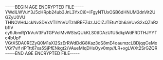 -----BEGIN AGE ENCRYPTED FILE-----
YWdlLWVuY3J5cHRpb24ub3JnL3YxCi0+IFgyNTUxOSB6dHNUM3dnVit2UGZyU0VU
THNOVHdJckNvSDVxVTllYnVUTzhlREFZdzJJClZJTEtuY0h6aVUvS2xQZnRzb1lV
cy9JbmRjYkVuV3FuTGFVclMvWStsQUkKLS0tIDAzU1U5dkpWdFRDTHJYYTc4bUpF
VGtXSDA0REZyQ0M1aXI2SzErRWdDdG8Kaz3oS8mE4oaumzcLBDjqqCeMoVGf7vlf
riPTtt67xa5SjPfENkgt2/VAueMIqDHsOyv0mp//LR+xgLWXt2SrGZQR
-----END AGE ENCRYPTED FILE-----
